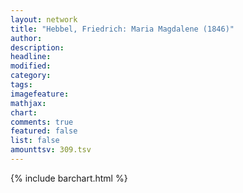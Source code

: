 ```yaml
---
layout: network
title: "Hebbel, Friedrich: Maria Magdalene (1846)"
author:
description:
headline:
modified:
category:
tags:
imagefeature: 
mathjax: 
chart: 
comments: true
featured: false
list: false
amounttsv: 309.tsv
---
```

{% include barchart.html %}
